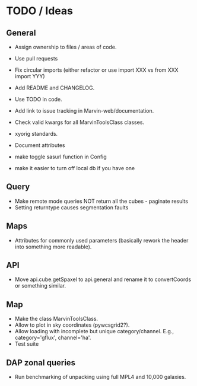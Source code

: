 # TODO / Ideas

## General

- Assign ownership to files / areas of code.
- Use pull requests
- Fix circular imports (either refactor or use import XXX vs from XXX import YYY)
- Add README and CHANGELOG.
- Use TODO in code.
- Add link to issue tracking in Marvin-web/documentation.
- Check valid kwargs for all MarvinToolsClass classes.
- xyorig standards.
- Document attributes

- make toggle sasurl function in Config
- make it easier to turn off local db if you have one

## Query

- Make remote mode queries NOT return all the cubes - paginate results
- Setting returntype causes segmentation faults

## Maps

- Attributes for commonly used parameters (basically rework the header into
    something more readable).

## API

- Move api.cube.getSpaxel to api.general and rename it to convertCoords or
    something similar.

## Map

- Make the class MarvinToolsClass.
- Allow to plot in sky coordinates (pywcsgrid2?).
- Allow loading with incomplete but unique category/channel. E.g.,
    category='gflux', channel='ha'.
- Test suite


## DAP zonal queries

- Run benchmarking of unpacking using full MPL4 and 10,000 galaxies.

